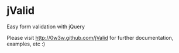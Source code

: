 jValid
======

Easy form validation with jQuery

Please visit http://0w3w.github.com/jValid for further documentation, examples, etc :)